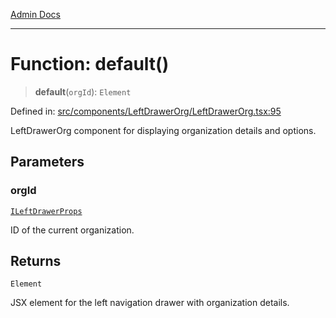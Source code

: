 [Admin Docs](/)

---

# Function: default()

> **default**(`orgId`): `Element`

Defined in: [src/components/LeftDrawerOrg/LeftDrawerOrg.tsx:95](https://github.com/PalisadoesFoundation/talawa-admin/blob/main/src/components/LeftDrawerOrg/LeftDrawerOrg.tsx#L95)

LeftDrawerOrg component for displaying organization details and options.

## Parameters

### orgId

[`ILeftDrawerProps`](../interfaces/ILeftDrawerProps.md)

ID of the current organization.

## Returns

`Element`

JSX element for the left navigation drawer with organization details.
